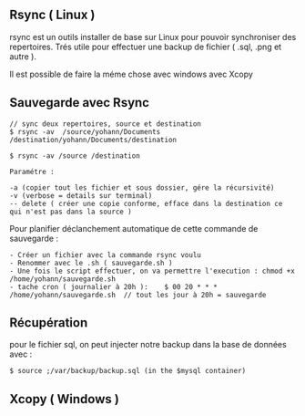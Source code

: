 ## Rsync ( Linux )

rsync est un outils installer de base sur Linux pour pouvoir synchroniser des repertoires.
Trés utile pour effectuer une backup de fichier ( .sql, .png et autre ).

Il est possible de faire la méme chose avec windows avec Xcopy

## Sauvegarde avec Rsync

    // sync deux repertoires, source et destination
    $ rsync -av  /source/yohann/Documents /destination/yohann/Documents/destination

    $ rsync -av /source /destination

    Paramétre :

    -a (copier tout les fichier et sous dossier, gére la récursivité)
    -v (verbose = details sur terminal)
    -- delete ( créer une copie conforme, efface dans la destination ce qui n'est pas dans la source )

Pour planifier déclanchement automatique de cette commande de sauvegarde :

    - Créer un fichier avec la commande rsync voulu
    - Renommer avec le .sh ( sauvegarde.sh )
    - Une fois le script effectuer, on va permettre l'execution : chmod +x /home/yohann/sauvegarde.sh
    - tache cron ( journalier à 20h ):    $ 00 20 * * * /home/yohann/sauvegarde.sh  // tout les jour à 20h = sauvegarde

## Récupération

pour le fichier sql, on peut injecter notre backup dans la base de données avec :

    $ source ;/var/backup/backup.sql (in the $mysql container)

## Xcopy ( Windows )
